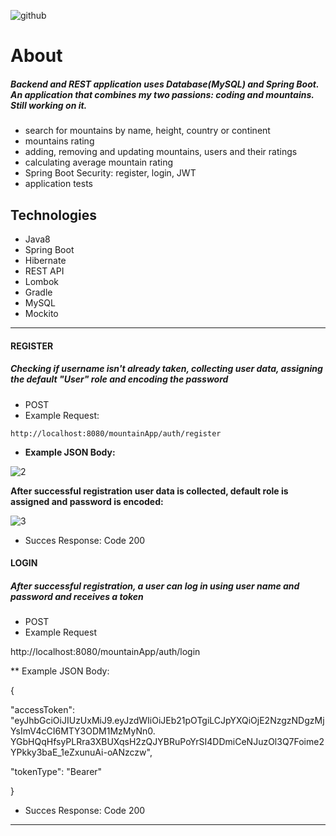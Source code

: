 ![github](https://user-images.githubusercontent.com/40741056/74937413-4304d980-53ec-11ea-8010-58655042feb5.jpg)

# About

##### Backend and REST application uses Database(MySQL) and Spring Boot. An application that combines my two passions: coding and mountains. Still working on it.

* search for mountains by name, height, country or continent
* mountains rating
* adding, removing and updating mountains, users and their ratings
* calculating average mountain rating
* Spring Boot Security: register, login, JWT
* application tests

## Technologies

* Java8
* Spring Boot
* Hibernate
* REST API
* Lombok
* Gradle
* MySQL
* Mockito

____________________________________________________________________________________________________________
####  REGISTER
##### Checking if username isn't already taken, collecting user data, assigning the default "User" role and encoding the password
* POST
* Example Request:
````
http://localhost:8080/mountainApp/auth/register
````           
* **Example JSON Body:**

![2](https://user-images.githubusercontent.com/115692643/223805685-bed74601-7613-4127-a979-fded67a482b5.png)

**After successful registration user data is collected, default role is assigned and password is encoded:**

![3](https://user-images.githubusercontent.com/115692643/223806594-e7f6cfe2-61db-461c-a527-8728f309ee2b.png)

* Succes Response: Code 200

#### LOGIN
##### After successful registration, a user can log in using user name and password and receives a token
* POST
* Example Request

http://localhost:8080/mountainApp/auth/login

** Example JSON Body:

{

"accessToken": "eyJhbGciOiJIUzUxMiJ9.eyJzdWIiOiJEb21pOTgiLCJpYXQiOjE2NzgzNDgzMjYsImV4cCI6MTY3ODM1MzMyNn0.
YGbHQqHfsyPLRra3XBUXqsH2zQJYBRuPoYrSI4DDmiCeNJuzOl3Q7Foime2YPkky3baE_1eZxunuAi-oANzczw",

"tokenType": "Bearer"

}

* Succes Response: Code 200



___________________________________________________________________________________________________________________________________________

````
